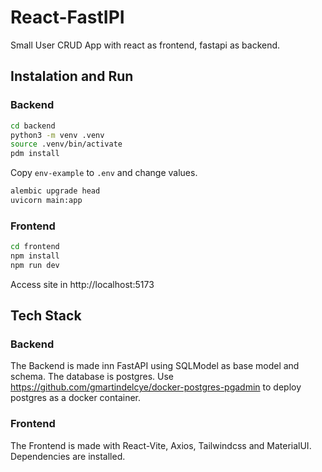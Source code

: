 # React-FastIPI

Small User CRUD App with react as frontend, fastapi as backend.

## Instalation and Run

### Backend

```bash
cd backend
python3 -m venv .venv
source .venv/bin/activate
pdm install
```

Copy `env-example` to `.env` and change values.

```bash
alembic upgrade head
uvicorn main:app
```

### Frontend

```bash
cd frontend
npm install
npm run dev
```

Access site in http://localhost:5173


## Tech Stack

### Backend

The Backend is made inn FastAPI using SQLModel as base model and schema. The database is postgres. Use https://github.com/gmartindelcye/docker-postgres-pgadmin to deploy postgres as a docker container.


### Frontend

The Frontend is made with React-Vite, Axios, Tailwindcss and MaterialUI. Dependencies are installed.

